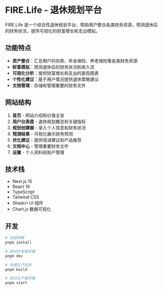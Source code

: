 # FIRE.Life - 退休规划平台

FIRE.Life 是一个综合性退休规划平台，帮助用户整合各类财务资源，预测退休后的财务状况，提供可视化的财富增长和支出模拟。

## 功能特点

- **资产整合**：汇总用户的存款、年金保险、养老保险等各类财务资源
- **财富模拟**：预测退休后的财务状况和收入流
- **可视化分析**：提供财富增长和支出的直观图表
- **个性化建议**：基于用户情况提供退休策略建议
- **文档管理**：存储和管理重要的财务文件

## 网站结构

1. **首页** - 网站介绍和价值主张
2. **用户仪表盘** - 退休规划概览和关键指标
3. **规划创建器** - 录入个人信息和财务状况
4. **预测结果** - 可视化展示财务预测
5. **优化建议** - 提供改进建议和产品推荐
6. **文档中心** - 管理重要财务文件
7. **设置** - 个人资料和账户管理

## 技术栈

- Next.js 15
- React 19
- TypeScript
- Tailwind CSS
- Shadcn UI 组件
- Chart.js 数据可视化

## 开发

```bash
# 安装依赖
pnpm install

# 启动开发服务器
pnpm dev

# 构建生产版本
pnpm build

# 启动生产服务器
pnpm start
``` 
